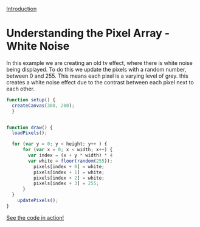 [Introduction](../)


# Understanding the Pixel Array - White Noise

In this example we are creating an old tv effect, where there is white noise being displayed. To do this we update the pixels with a random number, between 0 and 255. This means each pixel is a varying level of grey. this creates a white noise effect due to the contrast between each pixel next to each other.

```js
function setup() {
  createCanvas(300, 200);
  }


function draw() {
  loadPixels();

  for (var y = 0; y < height; y++ ) {
      for (var x = 0; x < width; x++) {
        var index = (x + y * width) * 4
        var white = floor(random(255));
          pixels[index + 0] = white;
          pixels[index + 1] = white;
          pixels[index + 2] = white;
          pixels[index + 3] = 255;
      }
  }
    updatePixels();
}
```

[See the code in action!](index.html)